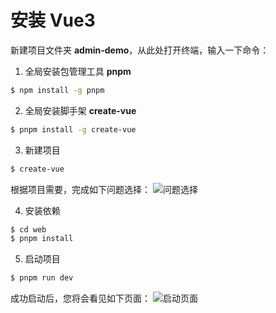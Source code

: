 # 安装 Vue3

新建项目文件夹 **admin-demo**，从此处打开终端，输入一下命令：

1. 全局安装包管理工具 **pnpm**

```sh
$ npm install -g pnpm
```

2. 全局安装脚手架 **create-vue**

```sh
$ pnpm install -g create-vue
```

3. 新建项目

```sh
$ create-vue
```

根据项目需要，完成如下问题选择：
![问题选择](/images/Tm6o0v2fLY.png)

4. 安装依赖

```sh
$ cd web
$ pnpm install
```

5. 启动项目

```sh
$ pnpm run dev
```

成功启动后，您将会看见如下页面：
![启动页面](/images/3JkZ4bF9u9.png)

